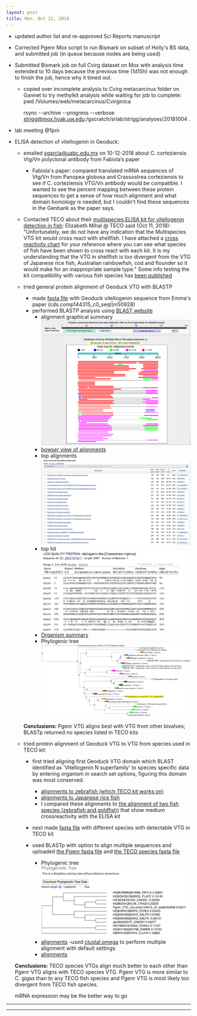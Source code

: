 ```yaml
---
layout: post
title: Mon. Oct 22, 2018
---
```


- updated author list and re-approved Sci Reports manuscript

- Corrected Pgenr Mox script to run Bismark on subset of Holly's BS data, and submitted job (in queue because nodes are being used)

- Submitted Bismark job on full Cvirg dataset on Mox with analysis time extended to 10 days because the previous time (1d15h) was not enough to finish the job, hence why it timed out.

	- copied over incomplete analysis to Cvirg metacarcinus folder on Gannet to try methylkit analysis while waiting for job to complete:
		pwd 
		/Volumes/web/metacarcinus/Cvirginica
		
		rsync --archive --progress --verbose strigg@mox.hyak.uw.edu:/gscratch/srlab/strigg/analyses/20181004 .

- lab meeting @1pm

- ELISA detection of vitellogenin in Geoduck:  
	- emailed sgarcia@uabc.edu.mx on 10-12-2018 about C. corteziensis Vtg/Vn polyclonal antibody from Fabiola’s paper
		- Fabiola's paper: compared translated mRNA sequences of Vtg/Vn from Panopea globosa and Crassostrea corteziensis to see if C. corteziensis VTG/Vn antibody would be compatible. I wanted to see the percent mapping between these protein sequences to get a sense of how much alignment and what domain homology is needed, but I couldn't find these sequences in the Genbank as the paper says.

	- Contacted TECO about their [multispecies ELISA kit for vitellogenin detection in fish](https://github.com/shellytrigg/P_generosa/raw/master/Vitellogenin_alignments/TECO-Vitellogenin-System-30.05.17EN.pdf):
Elizabeth Mihal @ TECO said (Oct 11, 2018): "Unfortunately, we do not have any indication that the Multispecies VTG kit would cross react with shellfish. I have attached a [cross reactivity chart](https://github.com/shellytrigg/P_generosa/raw/master/Vitellogenin_alignments/ML-00-00247REV01%20TECO_Vitellogenin_ELISA_Crossreactiviy_Chart.pdf) for your reference where you can see what species of fish have been shown to cross react with each kit. It is my understanding that the VTG in shellfish is too divergent from the VTG of Japanese rice fish, Australian rainbowfish, cod and flounder so it would make for an inappropriate sample type." Some info testing the kit compatibility with various fish species has [been published](https://setac.onlinelibrary.wiley.com/doi/full/10.1002/etc.3475)

	- tried general protein alignment of Geoduck VTG with BLASTP
		- made [fasta file](https://github.com/shellytrigg/P_generosa/blob/master/Vitellogenin_alignments/Vitellogenin_Pgenerosa.fa) with Geoduck vitellogenin sequence from Emma's paper (cds.comp144315_c0_seqI|m50928) 
		- performed BLASTP analysis using [BLAST website](https://blast.ncbi.nlm.nih.gov/Blast.cgi)
			- alignment graphical summary
				![alignment graphical summary](https://raw.githubusercontent.com/shellytrigg/P_generosa/master/Vitellogenin_alignments/BlastP-PgenrVTG-alignments.png)
			- [bowser view of alignments](https://goo.gl/h7Gp4J)
			- top alignments
				![top alignments](https://raw.githubusercontent.com/shellytrigg/P_generosa/master/Vitellogenin_alignments/BlastP-PgenrVTG-alignment-names.png)
			- top hit
				![top hit](https://raw.githubusercontent.com/shellytrigg/P_generosa/master/Vitellogenin_alignments/BlastP-PgenrVTG-tophit.png)
			- [Organism summary](https://github.com/shellytrigg/P_generosa/blob/master/Vitellogenin_alignments/NCBI%20Blast-ProteinSequenceOrganismSummary(2501%20letters).pdf) 
			- Phylogenic tree
				![Phylogenic Tree](https://raw.githubusercontent.com/shellytrigg/P_generosa/master/Vitellogenin_alignments/phylogenicTree_PgenrVTG_BLASTp.png)
		
		**Conclusions:** Pgenr VTG aligns best with VTG from other bivalves; BLASTp returned no species listed in TECO kits
	
	- tried protein alignment of Geoduck VTG to VTG from species used in TECO kit:
		- first tried aligning first Geoduck VTG domain which BLAST identified as 'Vitellogenin N superfamily' to species specific data by entering organism in search set options, figuring this domain was most conserved.
			- [alignments to zebrafish (which TECO kit works on)](https://github.com/shellytrigg/P_generosa/blob/master/Vitellogenin_alignments/Pgenr32-687_Daniorerio-Alignment.txt)
			- [alignments to Japanese rice fish](https://github.com/shellytrigg/P_generosa/blob/master/Vitellogenin_alignments/Pgenr32-687_Oryziaslatipes-Alignment.txt)
			- I compared these alignments to [the alignment of two fish species (zebrafish and goldfish)](https://github.com/shellytrigg/P_generosa/blob/master/Vitellogenin_alignments/GoldFishVTG1_Daniorerio-Alignment.txt) that show medium crossreactivity with the ELISA kit 
		
		- next made [fasta file](https://github.com/shellytrigg/P_generosa/blob/master/Vitellogenin_alignments/MultiSpecies_VTG.fa) with different species with detectable VTG in TECO kit
		- used BLASTp with option to align multiple sequences and uploaded [the Pgenr fasta file](https://github.com/shellytrigg/P_generosa/blob/master/Vitellogenin_alignments/Vitellogenin_Pgenerosa.fa) and [the TECO species fasta file](https://github.com/shellytrigg/P_generosa/blob/master/Vitellogenin_alignments/MultiSpecies_VTG.fa)
			- Phylogenic tree
				![Phylogenic tree](https://raw.githubusercontent.com/shellytrigg/P_generosa/master/Vitellogenin_alignments/PhylogenicTreeTECOorgsVTGseqs.png)
			- [alignments](https://www.ebi.ac.uk/Tools/services/rest/mview/result/mview-I20181023-021116-0380-96603652-p1m/aln-html)
		-used [clustal omega](https://www.ebi.ac.uk/Tools/msa/clustalo/) to perform multiple alignment with default settings
			- [alignments](https://github.com/shellytrigg/P_generosa/blob/master/Vitellogenin_alignments/ClustalOmega.pdf)
	

	**Conclusions:** TECO species VTGs align much better to each other than Pgenr VTG aligns with TECO species VTG. Pgenr VTG is more similar to C. gigas than to any TECO fish species and Pgenr VTG is most likely too divergent from TECO fish species. 

	mRNA expression may be the better way to go

	
----
****